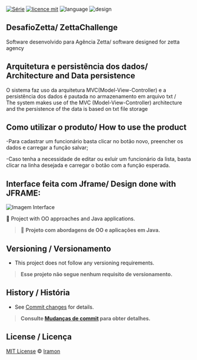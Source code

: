 

[![Série](https://img.shields.io/badge/lramon2001-DesafioZetta-orange)](https://github.com/lramon2001/DesafioZetta)
[![licence mit](https://img.shields.io/badge/licence-MIT-purple.svg)](https://github.com/lramon2001/DesafioZetta/blob/main/LICENSE)
![language](https://img.shields.io/badge/languaqe-blue-blue)
![design](https://img.shields.io/badge/view-jframe-green)

## DesafioZetta/ ZettaChallenge
Software desenvolvido para Agência Zetta/ software designed for zetta agency
## Arquitetura e persistência dos dados/ Architecture and Data persistence
O sistema faz uso da arquitetura MVC(Model-View-Controller) e a persistência dos dados é pautada no armazenamento em arquivo txt /   
The system makes use of the MVC (Model-View-Controller) architecture and the persistence of the data is based on txt file storage
## Como utilizar o produto/ How to use the product
-Para cadastrar um funcionário basta clicar no botão novo, preencher os dados e carregar a função salvar;

-Caso tenha a necessidade de editar ou exluir um funcionário da lista, basta clicar na linha desejada e carregar o botão com a função esperada.

## Interface feita com Jframe/ Design done with JFRAME:
![Imagem Interface](https://github.com/lramon2001/DesafioZetta/blob/master/Interface.png)




:rocket: Project with OO approaches and Java applications. 

> :rocket: **Projeto com abordagens de OO e aplicações em Java.**


## Versioning / Versionamento
- This project does not follow any versioning requirements.

> **Esse projeto não segue nenhum requisito de versionamento.**

## History / História
- See [Commit changes](https://github.com/lramon2001/DesafioZetta/commits/main) for details.

> **Consulte [Mudanças de commit](https://github.com/lramon2001/DesafioZetta/commits/main) para obter detalhes.**

## License / Licença
[MIT License](https://github.com/Maiconrq/INMTE/blob/main/LICENSE) © [lramon](https://github.com/lramon2001)

